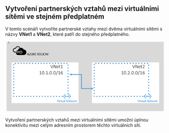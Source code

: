 ## Vytvoření partnerských vztahů mezi virtuálními sítěmi ve stejném předplatném

V tomto scénáři vytvoříte partnerské vztahy mezi dvěma virtuálními sítěmi s názvy **VNet1** a **VNet2**, které patří do stejného předplatného. 

![Základní scénář](./media/virtual-networks-create-vnetpeering-scenario-basic-include/figure01.PNG)

Vytvoření partnerských vztahů mezi virtuálními sítěmi umožní úplnou konektivitu mezi celým adresním prostorem těchto virtuálních sítí.    


<!--HONumber=Aug16_HO4-->


